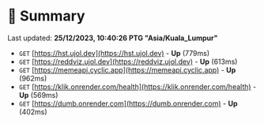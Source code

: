# 📖 Summary
Last updated: **25/12/2023, 10:40:26 PTG "Asia/Kuala_Lumpur"**

- `GET` [https://hst.ujol.dev](https://hst.ujol.dev) - **Up** (779ms)
- `GET` [https://reddviz.ujol.dev](https://reddviz.ujol.dev) - **Up** (613ms)
- `GET` [https://memeapi.cyclic.app](https://memeapi.cyclic.app) - **Up** (962ms)
- `GET` [https://klik.onrender.com/health](https://klik.onrender.com/health) - **Up** (569ms)
- `GET` [https://dumb.onrender.com](https://dumb.onrender.com) - **Up** (402ms)
